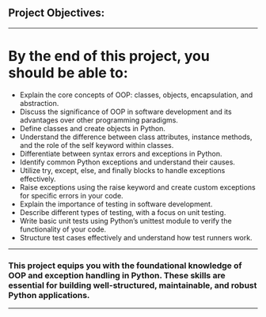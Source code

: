 ## Project Objectives:
------------------------------------------------------------------------------------------------------------------------------------------------------

# By the end of this project, you should be able to:

- Explain the core concepts of OOP: classes, objects, encapsulation, and abstraction.
- Discuss the significance of OOP in software development and its advantages over other programming paradigms.
- Define classes and create objects in Python.
- Understand the difference between class attributes, instance methods, and the role of the self keyword within classes.
- Differentiate between syntax errors and exceptions in Python.
- Identify common Python exceptions and understand their causes.
- Utilize try, except, else, and finally blocks to handle exceptions effectively.
- Raise exceptions using the raise keyword and create custom exceptions for specific errors in your code.
- Explain the importance of testing in software development.
- Describe different types of testing, with a focus on unit testing.
- Write basic unit tests using Python’s unittest module to verify the functionality of your code.
- Structure test cases effectively and understand how test runners work.
------------------------------------------------------------------------------------------------------------------------------------------------------

### This project equips you with the foundational knowledge of OOP and exception handling in Python. These skills are essential for building well-structured, maintainable, and robust Python applications.
------------------------------------------------------------------------------------------------------------------------------------------------------
